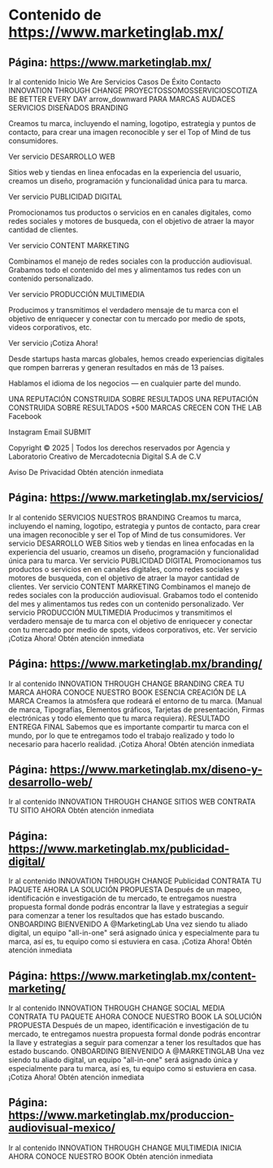 # Contenido de https://www.marketinglab.mx/

## Página: https://www.marketinglab.mx/

Ir al contenido
Inicio
We Are
Servicios
Casos De Éxito
Contacto
INNOVATION
THROUGH
CHANGE
PROYECTOSSOMOSSERVICIOSCOTIZA
BE BETTER EVERY DAY
arrow_downward
PARA MARCAS AUDACES
SERVICIOS DISEÑADOS
BRANDING

Creamos tu marca, incluyendo el naming, logotipo, estrategia y puntos de contacto, para crear una imagen reconocible y ser el Top of Mind de tus consumidores.

Ver servicio
DESARROLLO WEB

Sitios web y tiendas en linea enfocadas en la experiencia del usuario, creamos un diseño, programación y funcionalidad única para tu marca.

Ver servicio
PUBLICIDAD DIGITAL

Promocionamos tus productos o servicios en en canales digitales, como redes sociales y motores de busqueda, con el objetivo de atraer la mayor cantidad de clientes.

Ver servicio
CONTENT MARKETING

Combinamos el manejo de redes sociales con la producción audiovisual. Grabamos todo el contenido del mes y alimentamos tus redes con un contenido personalizado.

Ver servicio
PRODUCCIÓN MULTIMEDIA

Producimos y transmitimos el verdadero mensaje de tu marca con el objetivo de enriquecer y conectar con tu mercado por medio de spots, videos corporativos, etc.

Ver servicio
¡Cotiza Ahora!

Desde startups hasta marcas globales, hemos creado experiencias digitales que rompen barreras y generan resultados en más de 13 países.

Hablamos el idioma de los negocios — en cualquier parte del mundo. 

UNA REPUTACIÓN CONSTRUIDA SOBRE
RESULTADOS
UNA REPUTACIÓN
CONSTRUIDA SOBRE
RESULTADOS
+500 MARCAS CRECEN CON
THE LAB
Facebook
 
Instagram
Email
SUBMIT

Copyright © 2025 | Todos los derechos reservados por Agencia y Laboratorio Creativo de Mercadotecnia Digital S.A de C.V 

Aviso De Privacidad
Obtén atención inmediata 

## Página: https://www.marketinglab.mx/servicios/

Ir al contenido SERVICIOS NUESTROS BRANDING Creamos tu marca, incluyendo el naming, logotipo, estrategia y puntos de contacto, para crear una imagen reconocible y ser el Top of Mind de tus consumidores. Ver servicio DESARROLLO WEB Sitios web y tiendas en linea enfocadas en la experiencia del usuario, creamos un diseño, programación y funcionalidad única para tu marca. Ver servicio PUBLICIDAD DIGITAL Promocionamos tus productos o servicios en en canales digitales, como redes sociales y motores de busqueda, con el objetivo de atraer la mayor cantidad de clientes. Ver servicio CONTENT MARKETING Combinamos el manejo de redes sociales con la producción audiovisual. Grabamos todo el contenido del mes y alimentamos tus redes con un contenido personalizado. Ver servicio PRODUCCIÓN MULTIMEDIA Producimos y transmitimos el verdadero mensaje de tu marca con el objetivo de enriquecer y conectar con tu mercado por medio de spots, videos corporativos, etc. Ver servicio ¡Cotiza Ahora! Obtén atención inmediata 

## Página: https://www.marketinglab.mx/branding/

Ir al contenido INNOVATION THROUGH CHANGE BRANDING CREA TU MARCA AHORA CONOCE NUESTRO BOOK ESENCIA CREACIÓN DE LA MARCA Creamos la atmósfera que rodeará el entorno de tu marca. (Manual de marca, Tipografías, Elementos gráficos, Tarjetas de presentación, Firmas electrónicas y todo elemento que tu marca requiera). RESULTADO ENTREGA FINAL Sabemos que es importante compartir tu marca con el mundo, por lo que te entregamos todo el trabajo realizado y todo lo necesario para hacerlo realidad. ¡Cotiza Ahora! Obtén atención inmediata 

## Página: https://www.marketinglab.mx/diseno-y-desarrollo-web/

Ir al contenido INNOVATION THROUGH CHANGE SITIOS WEB CONTRATA TU SITIO AHORA Obtén atención inmediata 

## Página: https://www.marketinglab.mx/publicidad-digital/

Ir al contenido INNOVATION THROUGH CHANGE Publicidad CONTRATA TU PAQUETE AHORA LA SOLUCIÓN PROPUESTA Después de un mapeo, identificación e investigación de tu mercado, te entregamos nuestra propuesta formal donde podrás encontrar la llave y estrategias a seguir para comenzar a tener los resultados que has estado buscando. ONBOARDING BIENVENIDO A @MarketingLab Una vez siendo tu aliado digital, un equipo "all-in-one" será asignado única y especialmente para tu marca, así es, tu equipo como si estuviera en casa. ¡Cotiza Ahora! Obtén atención inmediata 

## Página: https://www.marketinglab.mx/content-marketing/

Ir al contenido INNOVATION THROUGH CHANGE SOCIAL MEDIA CONTRATA TU PAQUETE AHORA CONOCE NUESTRO BOOK LA SOLUCIÓN PROPUESTA Después de un mapeo, identificación e investigación de tu mercado, te entregamos nuestra propuesta formal donde podrás encontrar la llave y estrategias a seguir para comenzar a tener los resultados que has estado buscando. ONBOARDING BIENVENIDO A @MARKETINGLAB Una vez siendo tu aliado digital, un equipo "all-in-one" será asignado única y especialmente para tu marca, así es, tu equipo como si estuviera en casa. ¡Cotiza Ahora! Obtén atención inmediata 

## Página: https://www.marketinglab.mx/produccion-audiovisual-mexico/

Ir al contenido INNOVATION THROUGH CHANGE MULTIMEDIA INICIA AHORA CONOCE NUESTRO BOOK Obtén atención inmediata 
